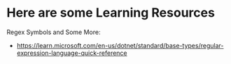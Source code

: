 # Here are some Learning Resources #

Regex Symbols and Some More:
  - https://learn.microsoft.com/en-us/dotnet/standard/base-types/regular-expression-language-quick-reference   
